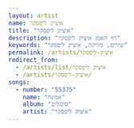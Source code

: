 ```yaml
---
layout: artist
name: איציק ליפסקר
title: "איציק ליפסקר"
description: "דף האמן איציק ליפסקר"
keywords: "שירים, מוזיקה, איציק ליפסקר"
permalink: /artists/איציק-ליפסקר
redirect_from:
  - /artists/list/איציק ליפסקר
  - /artists/איציק-ליפסקר/
songs:
  - number: "55375"
    name: "אמונה"
    album: "סינגלים"
    artist: "איציק ליפסקר"
---
```

